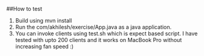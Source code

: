 ##How to test

1. Build using mvn install
2. Run the com/akhilesh/exercise/App.java as a java application. 
6. You can invoke clients using test.sh which is expect based script. I have tested with upto 200 clients and it works on MacBook Pro without increasing fan speed :) 
 
